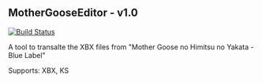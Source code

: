 ## MotherGooseEditor - v1.0
[![Build Status](https://travis-ci.org/ForumHulp/pageaddon.svg?branch=master)](http://vnx.uvnworks.com)


A tool to transalte the XBX files from "Mother Goose no Himitsu no Yakata - Blue Label"


Supports: XBX, KS
